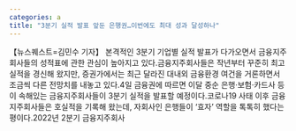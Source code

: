```yaml
---
categories: a
title: "3분기 실적 발표 앞둔 은행권…이번에도 최대 성과 달성하나"
---
```

【뉴스퀘스트=김민수 기자】 본격적인 3분기 기업별 실적 발표가 다가오면서 금융지주회사들의 성적표에 관한 관심이 높아지고 있다.금융지주회사들은 작년부터 꾸준히 최고 실적을 경신해 왔지만, 증권가에서는 최근 달라진 대내외 금융환경 여건을 거론하면서 조금씩 다른 전망치를 내놓고 있다.4일 금융권에 따르면 이달 중순 은행·보험·카드사 등이 속해있는 금융지주회사들이 3분기 실적을 발표할 예정이다.코로나19 사태 이후 금융지주회사들은 호실적을 기록해 왔는데, 자회사인 은행들이 ‘효자’ 역할을 톡톡히 했다는 평이다.2022년 2분기 금융지주회사